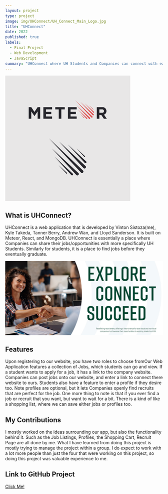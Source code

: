 ```yaml
---
layout: project
type: project
image: img/UHConnect/UH_Connect_Main_Logo.jpg
title: "UHConnect"
date: 2022
published: true
labels:
  - Final Project
  - Web Development
  - JavaScript
summary: "UHConnect where UH Students and Companies can connect with each other."
---
```


<img class="img-fluid" src="../img/UHConnect/meteor-logo.png">

## What is UHConnect?

UHConnect is a web application that is developed by Vinton Sistoza(me), Kyle Takeda, Tanner Berry, Andrew Wan, and Lloyd Sanderson. It is built on Meteor, React, and MongoDB. UHConnect is essentially a place where Companies can share their jobs/opportunities with more specifically UH Students. Similarly for students, it is a place to find jobs before they eventually graduate.

<img class="img-fluid" src="../img/UHConnect/landing_background.jpg">

## Features

Upon registering to our website, you have two roles to choose fromOur Web Application features a collection of Jobs, which students can go and view. If a student wants to apply for a job, it has a link to the company website. Companies can post jobs onto our website, and enter a link to connect there website to ours. Students also have a feature to enter a profile if they desire too. Note profiles are optional, but it lets Companies openly find recruits that are perfect for the job. One more thing to note is that if you ever find a job or recruit that you want, but want to wait for a bit. There is a kind of like a shopping list, where we can save either jobs or profiles too.

## My Contributions

I mostly worked on the ideas surrounding our app, but also the functionality behind it. Such as the Job Listings, Profiles, the Shopping Cart, Recruit Page are all done by me. What I have learned from doing this project is mostly trying to manage the project within a group. I do expect to work with a lot more people than just the four that were working on this project, so doing this project was valuable experience to me.

## Link to GitHub Project

<a href="https://github.com/uh-connect/uh-connect">Click Me!</a>